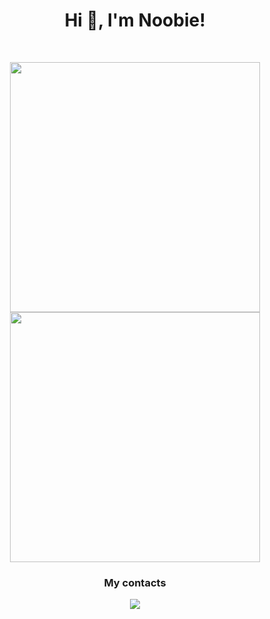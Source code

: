 <h1 align="center">Hi 👋, I'm Noobie!</h1>
<br>

<p align = "center">
  <img src = "https://github-readme-stats.vercel.app/api?username=sinoobie&show_icons=true&theme=bear" width = 400>
  <img src = "https://github-readme-streak-stats.herokuapp.com?user=sinoobie&theme=dark&hide_border=true" width = 400>
</p>

<h3 align="center">My contacts</h3>
<p align="center">
  <a href="https://t.me/SiNoobie"><img src="https://img.shields.io/badge/telegram-0088CC.svg?style=for-the-badge&logo=telegram&logoColor=white"/></a>
</p>
